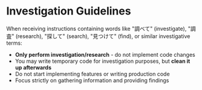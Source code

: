 # Investigation Guidelines

When receiving instructions containing words like "調べて" (investigate), "調査" (research), "探して" (search), "見つけて" (find), or similar investigative terms:
- **Only perform investigation/research** - do not implement code changes
- You may write temporary code for investigation purposes, but **clean it up afterwards**
- Do not start implementing features or writing production code
- Focus strictly on gathering information and providing findings